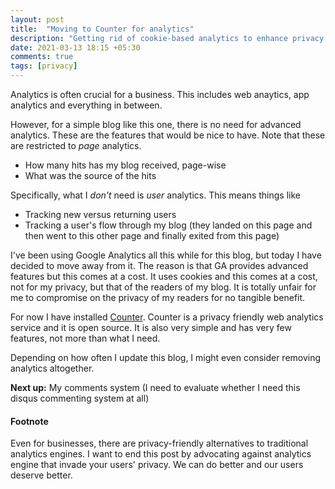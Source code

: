 ```yaml
---
layout: post
title:  "Moving to Counter for analytics"
description: "Getting rid of cookie-based analytics to enhance privacy of my readers"
date: 2021-03-13 18:15 +05:30
comments: true
tags: [privacy]
---
```


Analytics is often crucial for a business. This includes web anaytics, app analytics and everything in between.

However, for a simple blog like this one, there is no need for advanced analytics. These are the features that would be nice to have. Note that these are restricted to _page_ analytics.

  - How many hits has my blog received, page-wise
  - What was the source of the hits

Specifically, what I _don't_ need is _user_ analytics. This means things like

  - Tracking new versus returning users
  - Tracking a user's flow through my blog (they landed on this page and then went to this other page and finally exited from this page)

I've been using Google Analytics all this while for this blog, but today I have decided to move away from it. The reason is that GA provides advanced features but this comes at a cost. It uses cookies and this comes at a cost, not for my privacy, but that of the readers of my blog. It is totally unfair for me to compromise on the privacy of my readers for no tangible benefit.

For now I have installed [Counter](https://counter.dev/). Counter is a privacy friendly web analytics service and it is open source. It is also very simple and has very few features, not more than what I need.

Depending on how often I update this blog, I might even consider removing analytics altogether.

**Next up:** My comments system (I need to evaluate whether I need this disqus commenting system at all)

#### Footnote

Even for businesses, there are privacy-friendly alternatives to traditional analytics engines. I want to end this post by advocating against analytics engine that invade your users' privacy. We can do better and our users deserve better.